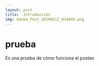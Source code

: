 ```yaml
---
layout: post
title:  Introducción 
img: Adobe_Post_20190512_034849.png
---
```


# prueba
Es una prueba de cómo funciona el posteo 